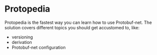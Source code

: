 Protopedia
==========

Protopedia is the fastest way you can learn how to use Protobuf-net. The solution covers different topics you should get accustomed to, like:
- versioning
- derivation
- Protobuf-net configuration
